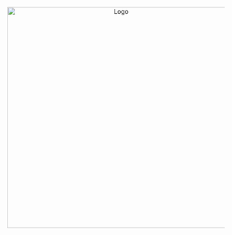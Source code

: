 <p align="center">
  <img width="512" src="https://user-images.githubusercontent.com/101672047/218400565-68bcc43b-b4cb-4ae1-957d-f5ec5e5c3477.mp4" alt="Logo">
</p>








